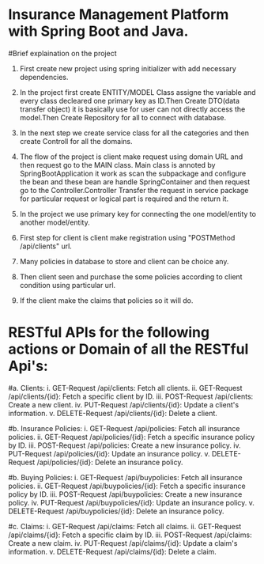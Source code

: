 # Insurance Management Platform with Spring Boot and Java.

#Brief explaination on the project

1) First create new project using spring initializer with add necessary dependencies.
2) In the project first create ENTITY/MODEL Class assigne the variable and every class decleared one primary key as ID.Then Create DTO(data transfer object) it is basically use for user can not directly access the model.Then Create Repository for all to connect with database.
3) In the next step we create service class for all the categories and then create Controll for all the domains.
4) The flow of the project is client make request using domain URL and then request go to the MAIN class. Main class is annoted by SpringBootApplication it work as scan the subpackage and configure the bean and these bean are handle SpringContainer and then request go to the Controller.Controller Transfer the request in service package for particular request or logical part is required and the return it.

5) In the project we use primary key for connecting the one model/entity to another model/entity.
6) First step for client is client make registration using "POSTMethod /api/clients" url.
7) Many policies in database to store and client can be choice any.
7) Then client seen and purchase the some policies according to client condition using particular url.
8) If the client make the claims that policies so it will do.



# RESTful APIs for the following actions or Domain of all the RESTful Api's: 
#a. Clients: 
      i. GET-Request    /api/clients: Fetch all clients. 
      ii. GET-Request   /api/clients/{id}: Fetch a specific client by ID. 
      iii. POST-Request  /api/clients: Create a new client. 
      iv. PUT-Request    /api/clients/{id}: Update a client's information. 
       v. DELETE-Request  /api/clients/{id}: Delete a client. 

#b. Insurance Policies: 
i. GET-Request   /api/policies: Fetch all insurance policies. 
ii. GET-Request   /api/policies/{id}: Fetch a specific insurance policy by ID. 
iii. POST-Request  /api/policies: Create a new insurance policy. 
iv. PUT-Request    /api/policies/{id}: Update an insurance policy. 
v. DELETE-Request   /api/policies/{id}: Delete an insurance policy. 

#b. Buying Policies: 
i. GET-Request   /api/buypolicies: Fetch all insurance policies. 
ii. GET-Request   /api/buypolicies/{id}: Fetch a specific insurance policy by ID. 
iii. POST-Request  /api/buypolicies: Create a new insurance policy. 
iv. PUT-Request    /api/buypolicies/{id}: Update an insurance policy. 
v. DELETE-Request   /api/buypolicies/{id}: Delete an insurance policy. 

#c. Claims: 
i. GET-Request   /api/claims: Fetch all claims. 
ii. GET-Request   /api/claims/{id}: Fetch a specific claim by ID. 
iii. POST-Request  /api/claims: Create a new claim. 
iv. PUT-Request    /api/claims/{id}: Update a claim's information. 
v. DELETE-Request   /api/claims/{id}: Delete a claim. 
